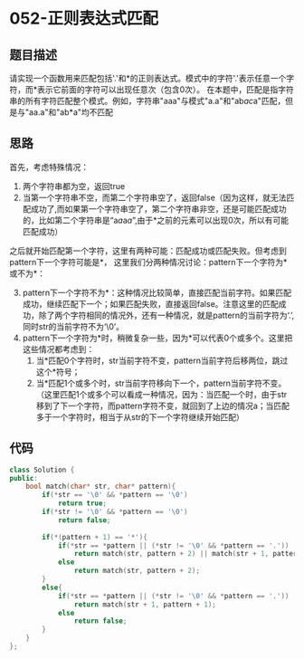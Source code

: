 # 052-正则表达式匹配



## 题目描述

请实现一个函数用来匹配包括'.'和\*的正则表达式。模式中的字符'.'表示任意一个字符，而\*表示它前面的字符可以出现任意次（包含0次）。 在本题中，匹配是指字符串的所有字符匹配整个模式。例如，字符串"aaa"与模式"a.a"和"ab*ac*a"匹配，但是与"aa.a"和"ab*a"均不匹配



## 思路

首先，考虑特殊情况：

1. 两个字符串都为空，返回true
2. 当第一个字符串不空，而第二个字符串空了，返回false（因为这样，就无法匹配成功了,而如果第一个字符串空了，第二个字符串非空，还是可能匹配成功的，比如第二个字符串是“a*a*a*a*”,由于\*之前的元素可以出现0次，所以有可能匹配成功）

之后就开始匹配第一个字符，这里有两种可能：匹配成功或匹配失败。但考虑到pattern下一个字符可能是\*， 这里我们分两种情况讨论：pattern下一个字符为\*或不为\*：

3. pattern下一个字符不为\*：这种情况比较简单，直接匹配当前字符。如果匹配成功，继续匹配下一个；如果匹配失败，直接返回false。注意这里的匹配成功，除了两个字符相同的情况外，还有一种情况，就是pattern的当前字符为‘.’,同时str的当前字符不为‘\0’。
4. pattern下一个字符为\*时，稍微复杂一些，因为\*可以代表0个或多个。这里把这些情况都考虑到：
    1. 当\*匹配0个字符时，str当前字符不变，pattern当前字符后移两位，跳过这个\*符号；
    2. 当\*匹配1个或多个时，str当前字符移向下一个，pattern当前字符不变。（这里匹配1个或多个可以看成一种情况，因为：当匹配一个时，由于str移到了下一个字符，而pattern字符不变，就回到了上边的情况a；当匹配多于一个字符时，相当于从str的下一个字符继续开始匹配）



## 代码

```c++
class Solution {
public:
    bool match(char* str, char* pattern){
        if(*str == '\0' && *pattern == '\0')
            return true;
        if(*str != '\0' && *pattern == '\0') 
            return false;
        
        if(*(pattern + 1) == '*'){
            if(*str == *pattern || (*str != '\0' && *pattern == '.'))
                return match(str, pattern + 2) || match(str + 1, pattern);
            else
                return match(str, pattern + 2);
        }
        else{
            if(*str == *pattern || (*str != '\0' && *pattern == '.'))
                return match(str + 1, pattern + 1);
            else
                return false;
        }
    }
};
```


